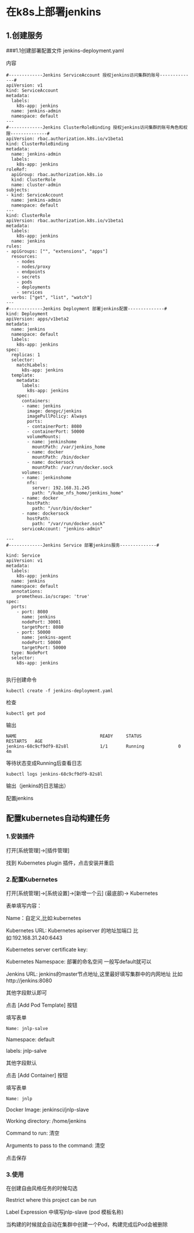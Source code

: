 # 在k8s上部署jenkins

## 1.创建服务

###1.1创建部署配置文件 jenkins-deployment.yaml 

内容
```
#-------------Jenkins ServiceAccount 授权jenkins访问集群的账号--------------#
apiVersion: v1
kind: ServiceAccount
metadata:
  labels:
    k8s-app: jenkins
  name: jenkins-admin
  namespace: default
---
#-------------Jenkins ClusterRoleBinding 授权jenkins访问集群的账号角色和权限--------------#
apiVersion: rbac.authorization.k8s.io/v1beta1
kind: ClusterRoleBinding
metadata:
  name: jenkins-admin
  labels:
    k8s-app: jenkins
roleRef:
  apiGroup: rbac.authorization.k8s.io
  kind: ClusterRole
  name: cluster-admin
subjects:
- kind: ServiceAccount
  name: jenkins-admin
  namespace: default
---
kind: ClusterRole
apiVersion: rbac.authorization.k8s.io/v1beta1
metadata:
  labels:
    k8s-app: jenkins
  name: jenkins
rules:
- apiGroups: ["", "extensions", "apps"]
  resources:
    - nodes
    - nodes/proxy
    - endpoints
    - secrets
    - pods
    - deployments
    - services
  verbs: ["get", "list", "watch"]
---
#-------------Jenkins Deployment 部署jenkins配置--------------#
kind: Deployment
apiVersion: apps/v1beta2
metadata:
  name: jenkins
  namespace: default
  labels:
    k8s-app: jenkins
spec:
  replicas: 1
  selector:
    matchLabels:
      k8s-app: jenkins
  template:
    metadata:
      labels:
        k8s-app: jenkins
    spec:
      containers:
      - name: jenkins
        image: dengyc/jenkins
        imagePullPolicy: Always
        ports:
        - containerPort: 8080
        - containerPort: 50000
        volumeMounts:
        - name: jenkinshome
          mountPath: /var/jenkins_home
        - name: docker
          mountPath: /bin/docker
        - name: dockersock
          mountPath: /var/run/docker.sock    
      volumes:
      - name: jenkinshome
        nfs:
          server: 192.168.31.245
          path: "/kube_nfs_home/jenkins_home"
      - name: docker
        hostPath:
          path: "/usr/bin/docker"
      - name: dockersock
        hostPath:
          path: "/var/run/docker.sock"
      serviceAccount: "jenkins-admin"

---
#-------------Jenkins Service 部署jenkins服务--------------#

kind: Service
apiVersion: v1
metadata:
  labels:
    k8s-app: jenkins
  name: jenkins
  namespace: default
  annotations:
    prometheus.io/scrape: 'true'
spec:
  ports:
    - port: 8080
      name: jenkins
      nodePort: 30001
      targetPort: 8080
    - port: 50000
      name: jenkins-agent
      nodePort: 50000
      targetPort: 50000
  type: NodePort
  selector:
    k8s-app: jenkins


```
执行创建命令
```
kubectl create -f jenkins-deployment.yaml   
```
检查
```
kubectl get pod  
```
输出
```
NAME                                READY     STATUS              RESTARTS   AGE  
jenkins-68c9cf9df9-82s8l            1/1       Running             0          4m  
```
等待状态变成Running后查看日志
```
kubectl logs jenkins-68c9cf9df9-82s8l 
``` 
输出（jenkins的日志输出）

配置jenkins

## 配置kubernetes自动构建任务

### 1.安装插件

打开[系统管理]->[插件管理]

找到 Kubernetes plugin 插件，点击安装并重启

### 2.配置Kubernetes

打开[系统管理]->[系统设置]->[新增一个云] (最底部)-> Kubernetes

表单填写内容：

Name：自定义,比如:kubernetes

Kubernetes URL: Kubernetes apiserver 的地址加端口 比如:192.168.31.240:6443

Kubernetes server certificate key:

Kubernetes Namespace: 部署的命名空间 一般写default就可以

Jenkins URL: jenkins的master节点地址,这里最好填写集群中的内网地址  比如 http://jenkins:8080

其他字段默认即可

点击 [Add Pod Template] 按钮

填写表单

`Name: jnlp-salve`

Namespace: default

labels: jnlp-salve

其他字段默认

点击 [Add Container] 按钮

填写表单

`Name: jnlp` 

Docker Image: jenkinsci/jnlp-slave

Working directory: /home/jenkins

Command to run:   清空

Arguments to pass to the command: 清空

点击保存


### 3.使用

在创建自由风格任务的时候勾选

Restrict where this project can be run

Label Expression 中填写jnlp-slave (pod 模板名称)


当构建的时候就会自动在集群中创建一个Pod，构建完成后Pod会被删除